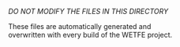 *DO NOT MODIFY THE FILES IN THIS DIRECTORY*

These files are automatically generated and  
overwritten with every build of the WETFE project.
